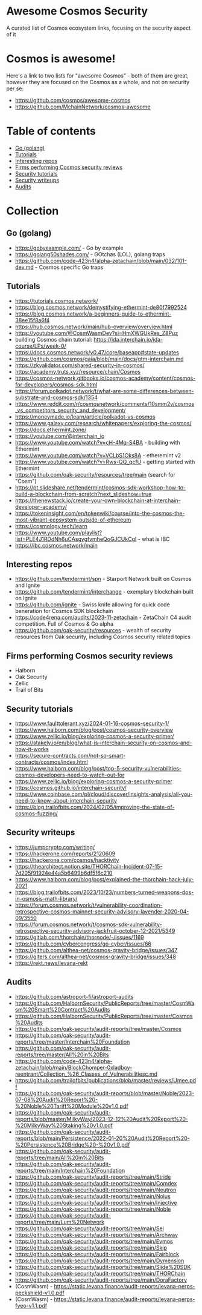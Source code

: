 # Awesome Cosmos Security
A curated list of Cosmos ecosystem links, focusing on the security aspect of it

# Cosmos is awesome!
Here's a link to two lists for "awesome Cosmos" - both of them are great, however they are focused on the Cosmos as a whole, and not on security per se:
* https://github.com/cosmos/awesome-cosmos
* https://github.com/MchainNetwork/cosmos-awesome

# Table of contents
* [Go (golang)](#go-golang)
* [Tutorials](#tutorials)
* [Interesting repos](#interesting-repos)
* [Firms performing Cosmos security reviews](#firms-performing-cosmos-security-reviews)
* [Security tutorials](#security-tutorials)
* [Security writeups](#security-writeups)
* [Audits](#audits)

# Collection

## Go (golang)
* https://gobyexample.com/ - Go by example
* https://golang50shades.com/ - GOtchas (LOL), golang traps
* https://github.com/code-423n4/alpha-zetachain/blob/main/032/101-dev.md - Cosmos specific Go traps

## Tutorials
* https://tutorials.cosmos.network/
* https://blog.cosmos.network/demystifying-ethermint-de80f7992524
* https://blog.cosmos.network/a-beginners-guide-to-ethermint-38ee15f8a6f4
* https://hub.cosmos.network/main/hub-overview/overview.html
* https://youtube.com/@CosmWasmDev?si=HmXWGUkRes_Z8Puz
* building Cosmos chain tutorial: https://ida.interchain.io/ida-course/LPs/week-0/
* https://docs.cosmos.network/v0.47/core/baseapp#state-updates
* https://github.com/cosmos/gaia/blob/main/docs/gtm-interchain.md
* https://zkvalidator.com/shared-security-in-cosmos/
* https://academy.truts.xyz/resource/chain/Cosmos
* https://cosmos-network.gitbooks.io/cosmos-academy/content/cosmos-for-developers/cosmos-sdk.html
* https://forum.polkadot.network/t/what-are-some-differences-between-substrate-and-cosmos-sdk/1354
* https://www.reddit.com/r/cosmosnetwork/comments/10smm2v/cosmos_vs_competitors_security_and_development/
* https://moneymade.io/learn/article/polkadot-vs-cosmos
* https://www.galaxy.com/research/whitepapers/exploring-the-cosmos/
* https://docs.ethermint.zone/
* https://youtube.com/@interchain_io
* https://www.youtube.com/watch?v=cH-4Mq-S4BA - building with Ethermint
* https://www.youtube.com/watch?v=VCLbS1Oks8A - etheremint v2
* https://www.youtube.com/watch?v=Rws-QQ_qcfU - getting started with Ethermint
* https://github.com/oak-security/resources/tree/main (search for "Cosm")
* https://pt.slideshare.net/tendermint/cosmos-sdk-workshop-how-to-build-a-blockchain-from-scratch?next_slideshow=true
* https://thenewstack.io/create-your-own-blockchain-at-interchain-developer-academy/
* https://tokeninsight.com/en/tokenwiki/course/into-the-cosmos-the-most-vibrant-ecosystem-outside-of-ethereum
* https://cosmology.tech/learn
* https://www.youtube.com/playlist?list=PLE4J1RDdNh6uCAsgygfvmheQoGJCUkCgI - what is IBC
* https://ibc.cosmos.network/main

## Interesting repos
* https://github.com/tendermint/spn - Starport Network built on Cosmos and Ignite
* https://github.com/tendermint/interchange - exemplary blockchain built on Ignite
* https://github.com/ignite - Swiss knife allowing for quick code beneration for Cosmos SDK blockchain
* https://code4rena.com/audits/2023-11-zetachain - ZetaChain C4 audit competition. Full of Cosmos & Go alpha
* https://github.com/oak-security/resources - wealth of security resources from Oak security, including Cosmos security related topics

## Firms performing Cosmos security reviews
* Halborn
* Oak Security
* Zellic
* Trail of Bits

## Security tutorials
* https://www.faulttolerant.xyz/2024-01-16-cosmos-security-1/
* https://www.halborn.com/blog/post/cosmos-security-overview
* https://www.zellic.io/blog/exploring-cosmos-a-security-primer/
* https://stakely.io/en/blog/what-is-interchain-security-on-cosmos-and-how-it-works
* https://secure-contracts.com/not-so-smart-contracts/cosmos/index.html
* https://www.halborn.com/blog/post/top-5-security-vulnerabilities-cosmos-developers-need-to-watch-out-for
* https://www.zellic.io/blog/exploring-cosmos-a-security-primer
* https://cosmos.github.io/interchain-security/
* https://www.coinbase.com/pl/cloud/discover/insights-analysis/all-you-need-to-know-about-interchain-security
* https://blog.trailofbits.com/2024/02/05/improving-the-state-of-cosmos-fuzzing/

## Security writeups
* https://jumpcrypto.com/writing/
* https://hackerone.com/reports/2120609
* https://hackerone.com/cosmos/hacktivity
* https://thearchitect.notion.site/THORChain-Incident-07-15-7d205f91924e44a5b6499b6df5f6c210
* https://www.halborn.com/blog/post/explained-the-thorchain-hack-july-2021
* https://blog.trailofbits.com/2023/10/23/numbers-turned-weapons-dos-in-osmosis-math-library/
* https://forum.cosmos.network/t/vulnerability-coordination-retrospective-cosmos-mainnet-security-advisory-lavender-2020-04-09/3550
* https://forum.cosmos.network/t/cosmos-sdk-vulnerability-retrospective-security-advisory-jackfruit-october-12-2021/5349
* https://gitlab.com/thorchain/thornode/-/issues/1169
* https://github.com/cybercongress/go-cyber/issues/66
* https://github.com/althea-net/cosmos-gravity-bridge/issues/347
* https://giters.com/althea-net/cosmos-gravity-bridge/issues/348
* https://rekt.news/levana-rekt

## Audits
* https://github.com/astroport-fi/astroport-audits
* https://github.com/HalbornSecurity/PublicReports/tree/master/CosmWasm%20Smart%20Contract%20Audits
* https://github.com/HalbornSecurity/PublicReports/tree/master/Cosmos%20Audits
* https://github.com/oak-security/audit-reports/tree/master/Cosmos
* https://github.com/oak-security/audit-reports/tree/master/Interchain%20Foundation
* https://github.com/oak-security/audit-reports/tree/master/All%20in%20Bits
* https://github.com/code-423n4/alpha-zetachain/blob/main/BlockChomper-0xladboy-reentrant/Collection_%26_Classes_of_Vulnerabilitiesc.md
* https://github.com/trailofbits/publications/blob/master/reviews/Umee.pdf
* https://github.com/oak-security/audit-reports/blob/master/Noble/2023-07-08%20Audit%20Report%20-%20Noble%20Tariff%20Module%20v1.0.pdf
* https://github.com/oak-security/audit-reports/blob/master/MilkyWay/2023-12-12%20Audit%20Report%20-%20MilkyWay%20Staking%20v1.0.pdf
* https://github.com/oak-security/audit-reports/blob/main/Persistence/2022-01-20%20Audit%20Report%20-%20Persistence%20Bridge%20-%20v1.0.pdf
* https://github.com/oak-security/audit-reports/tree/main/All%20in%20Bits
* https://github.com/oak-security/audit-reports/tree/main/Interchain%20Foundation
* https://github.com/oak-security/audit-reports/tree/main/Stride
* https://github.com/oak-security/audit-reports/tree/main/Comdex
* https://github.com/oak-security/audit-reports/tree/main/Neutron
* https://github.com/oak-security/audit-reports/tree/main/Nolus
* https://github.com/oak-security/audit-reports/tree/main/Injective
* https://github.com/oak-security/audit-reports/tree/main/Noble
* https://github.com/oak-security/audit-reports/tree/main/Lum%20Network
* https://github.com/oak-security/audit-reports/tree/main/Sei
* https://github.com/oak-security/audit-reports/tree/main/Archway
* https://github.com/oak-security/audit-reports/tree/main/Evmos
* https://github.com/oak-security/audit-reports/tree/main/Skip
* https://github.com/oak-security/audit-reports/tree/main/Fairblock
* https://github.com/oak-security/audit-reports/tree/main/Dymension
* https://github.com/oak-security/audit-reports/tree/main/Slide%20SDK
* https://github.com/oak-security/audit-reports/tree/main/THORChain
* https://github.com/oak-security/audit-reports/tree/main/DoraFactory
* (CosmWasm) - https://static.levana.finance/audit-reports/levana-perps-peckshield-v1.0.pdf
* (CosmWasm) - https://static.levana.finance/audit-reports/levana-perps-fyeo-v1.1.pdf

